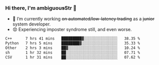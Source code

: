 ### Hi there, I'm ambiguou~~s~~Str 👋

<!--
**ambiguoustexture/ambiguoustexture** is a ✨ _special_ ✨ repository because its `README.md` (this file) appears on your GitHub profile.

Here are some ideas to get you started:
-->
- 🔭 I’m currently working ~~on automated/low-latency trading~~ as a ~~junior~~ system developer.
- :worried: Experiencing imposter syndrome still, and even worse.

<!--START_SECTION:waka-->

```txt
C++      7 hrs 41 mins   █████████▓░░░░░░░░░░░░░░░   38.35 %
Python   7 hrs 5 mins    ████████▓░░░░░░░░░░░░░░░░   35.33 %
Other    2 hrs 3 mins    ██▓░░░░░░░░░░░░░░░░░░░░░░   10.24 %
sh       1 hr 32 mins    ██░░░░░░░░░░░░░░░░░░░░░░░   07.71 %
CSV      1 hr 31 mins    ██░░░░░░░░░░░░░░░░░░░░░░░   07.62 %
```

<!--END_SECTION:waka-->
